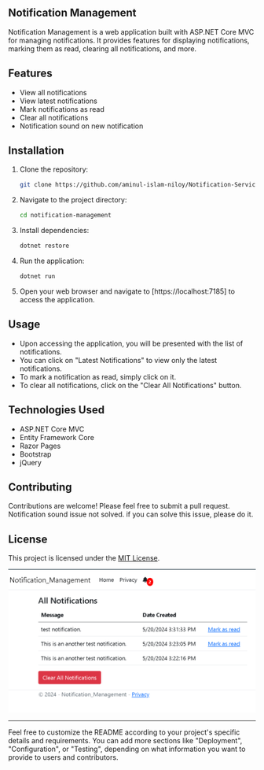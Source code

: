 ## Notification Management

Notification Management is a web application built with ASP.NET Core MVC for managing notifications. It provides features for displaying notifications, marking them as read, clearing all notifications, and more.

## Features

- View all notifications
- View latest notifications
- Mark notifications as read
- Clear all notifications
- Notification sound on new notification

## Installation

1. Clone the repository:

   ```bash
   git clone https://github.com/aminul-islam-niloy/Notification-Service-for-ASP.NET-core-.git
   ```

2. Navigate to the project directory:

   ```bash
   cd notification-management
   ```

3. Install dependencies:

   ```bash
   dotnet restore
   ```

4. Run the application:

   ```bash
   dotnet run
   ```

5. Open your web browser and navigate to [https://localhost:7185] to access the application.

## Usage

- Upon accessing the application, you will be presented with the list of notifications.
- You can click on "Latest Notifications" to view only the latest notifications.
- To mark a notification as read, simply click on it.
- To clear all notifications, click on the "Clear All Notifications" button.

## Technologies Used

- ASP.NET Core MVC
- Entity Framework Core
- Razor Pages
- Bootstrap
- jQuery

## Contributing

Contributions are welcome! Please feel free to submit a pull request.
Notification sound issue not solved. if you can solve this issue, please do it.

## License

This project is licensed under the [MIT License](LICENSE).

![Notification Image](https://github.com/aminul-islam-niloy/Notification-Service-for-ASP.NET-core-/blob/master/Notification%20Management/wwwroot/notification.png?raw=true)

---

Feel free to customize the README according to your project's specific details and requirements. You can add more sections like "Deployment", "Configuration", or "Testing", depending on what information you want to provide to users and contributors.
